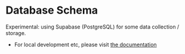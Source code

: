 # Database Schema

Experimental: using Supabase (PostgreSQL) for some data collection / storage.

- For local development etc, please visit [the documentation](https://supabase.com/docs/guides/local-development)
